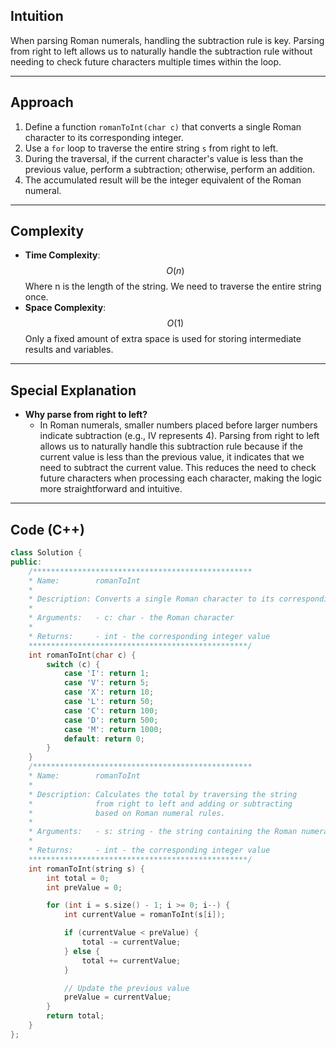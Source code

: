 ## Intuition
When parsing Roman numerals, handling the subtraction rule is key. Parsing from right to left allows us to naturally handle the subtraction rule without needing to check future characters multiple times within the loop.

---
## Approach
1. Define a function `romanToInt(char c)` that converts a single Roman character to its corresponding integer.
2. Use a `for` loop to traverse the entire string `s` from right to left.
3. During the traversal, if the current character's value is less than the previous value, perform a subtraction; otherwise, perform an addition.
4. The accumulated result will be the integer equivalent of the Roman numeral.
---
## Complexity
- **Time Complexity**: $$O(n)$$
    Where n is the length of the string. We need to traverse the entire string once.
- **Space Complexity**: $$O(1)$$
    Only a fixed amount of extra space is used for storing intermediate results and variables.
---
## Special Explanation
- **Why parse from right to left?**
  - In Roman numerals, smaller numbers placed before larger numbers indicate subtraction (e.g., IV represents 4). Parsing from right to left allows us to naturally handle this subtraction rule because if the current value is less than the previous value, it indicates that we need to subtract the current value. This reduces the need to check future characters when processing each character, making the logic more straightforward and intuitive.
---
## Code (C++)

```cpp
class Solution {
public:
    /*************************************************
    * Name:        romanToInt
    *  
    * Description: Converts a single Roman character to its corresponding integer value.
    * 
    * Arguments:   - c: char - the Roman character
    * 
    * Returns:     - int - the corresponding integer value
    *************************************************/
    int romanToInt(char c) {
        switch (c) {
            case 'I': return 1;
            case 'V': return 5;
            case 'X': return 10;
            case 'L': return 50;
            case 'C': return 100;
            case 'D': return 500;
            case 'M': return 1000;
            default: return 0;
        }
    }
    /*************************************************
    * Name:        romanToInt
    *  
    * Description: Calculates the total by traversing the string 
    *              from right to left and adding or subtracting 
    *              based on Roman numeral rules.
    * 
    * Arguments:   - s: string - the string containing the Roman numeral
    * 
    * Returns:     - int - the corresponding integer value
    *************************************************/
    int romanToInt(string s) {
        int total = 0;
        int preValue = 0;

        for (int i = s.size() - 1; i >= 0; i--) {
            int currentValue = romanToInt(s[i]);

            if (currentValue < preValue) {
                total -= currentValue;
            } else {
                total += currentValue;
            }

            // Update the previous value
            preValue = currentValue;
        }
        return total;
    }
};
